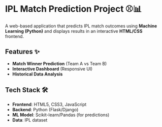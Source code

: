 # IPL Match Prediction Project ⚾📊

A web-based application that predicts IPL match outcomes using **Machine Learning (Python)** and displays results in an interactive **HTML/CSS** frontend.

## Features ✨
- **Match Winner Prediction** (Team A vs Team B)
- **Interactive Dashboard** (Responsive UI)
- **Historical Data Analysis**

## Tech Stack 🛠️
- **Frontend**: HTML5, CSS3, JavaScript
- **Backend**: Python (Flask/Django)
- **ML Model**: Scikit-learn/Pandas (for predictions)
- **Data**: IPL dataset 

